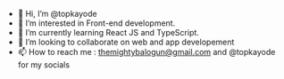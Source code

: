 - 👋 Hi, I’m @topkayode
- 👀 I’m interested in Front-end development.
- 🌱 I’m currently learning React JS and TypeScript.
- 💞️ I’m looking to collaborate on web and app developement
- 📫 How to reach me : themightybalogun@gmail.com and @topkayode for my socials


<!---
topkayode/topkayode is a ✨ special ✨ repository because its `README.md` (this file) appears on your GitHub profile.
You can click the Preview link to take a look at your changes.
--->
